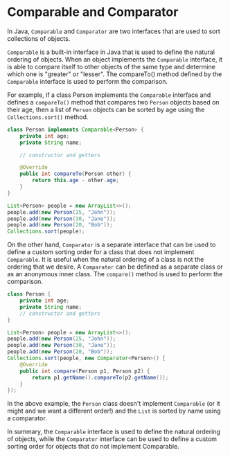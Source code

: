# Comparable and Comparator

In Java, `Comparable` and `Comparator` are two interfaces that are used to sort collections of objects.

`Comparable` is a built-in interface in Java that is used to define the natural ordering of objects. When an object implements the `Comparable` interface, it is able to compare itself to other objects of the same type and determine which one is "greater" or "lesser". The compareTo() method defined by the `Comparable` interface is used to perform the comparison.

For example, if a class Person implements the `Comparable` interface and defines a `compareTo()` method that compares two `Person` objects based on their age, then a list of `Person` objects can be sorted by age using the `Collections.sort()` method.

```java
class Person implements Comparable<Person> {
    private int age;
    private String name;

    // constructor and getters

    @Override
    public int compareTo(Person other) {
        return this.age - other.age;
    }
}

List<Person> people = new ArrayList<>();
people.add(new Person(25, "John"));
people.add(new Person(30, "Jane"));
people.add(new Person(20, "Bob"));
Collections.sort(people);
```

On the other hand, `Comparator` is a separate interface that can be used to define a custom sorting order for a class that does not implement `Comparable`. It is useful when the natural ordering of a class is not the ordering that we desire. A `Comparator` can be defined as a separate class or as an anonymous inner class. The `compare()` method is used to perform the comparison.

```java
class Person {
    private int age;
    private String name;
    // constructor and getters
}

List<Person> people = new ArrayList<>();
people.add(new Person(25, "John"));
people.add(new Person(30, "Jane"));
people.add(new Person(20, "Bob"));
Collections.sort(people, new Comparator<Person>() {
    @Override
    public int compare(Person p1, Person p2) {
        return p1.getName().compareTo(p2.getName());
    }
});
```

In the above example, the `Person` class doesn't implement `Comparable` (or it might and we want a different order!) and the `List` is sorted by name using a comparator.

In summary, the `Comparable` interface is used to define the natural ordering of objects, while the `Comparator` interface can be used to define a custom sorting order for objects that do not implement Comparable.
